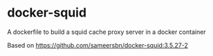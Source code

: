 # docker-squid
A dockerfile to build a squid cache proxy server in a docker container

Based on https://github.com/sameersbn/docker-squid:3.5.27-2

